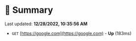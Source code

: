 # 📖 Summary
Last updated: **12/28/2022, 10:35:56 AM**

- `GET` [https://google.com](https://google.com) - **Up** (183ms)
